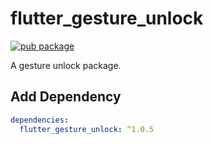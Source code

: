 # flutter_gesture_unlock

[![pub package](https://img.shields.io/pub/v/flutter_gesture_unlock.svg)](https://pub.dartlang.org/packages/flutter_gesture_unlock)

A gesture unlock package.

## Add Dependency

```yaml
dependencies:
  flutter_gesture_unlock: ^1.0.5
```